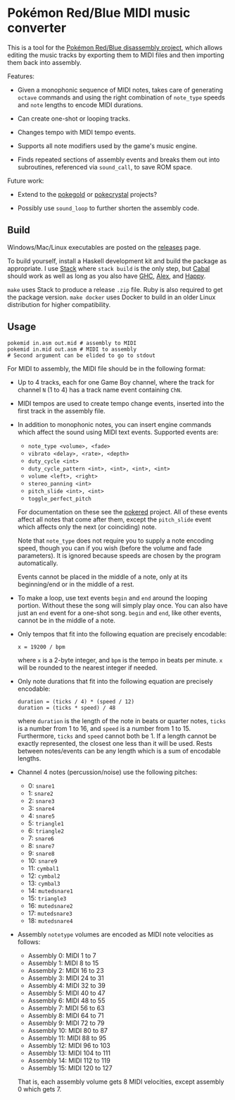 # Pokémon Red/Blue MIDI music converter

This is a tool for the [Pokémon Red/Blue disassembly project][pokered], which
allows editing the music tracks by exporting them to MIDI files and then
importing them back into assembly.

[pokered]: https://github.com/pret/pokered

Features:

  * Given a monophonic sequence of MIDI notes, takes care of generating `octave`
    commands and using the right combination of `note_type` speeds and `note`
    lengths to encode MIDI durations.

  * Can create one-shot or looping tracks.

  * Changes tempo with MIDI tempo events.

  * Supports all note modifiers used by the game's music engine.

  * Finds repeated sections of assembly events and breaks them out into
    subroutines, referenced via `sound_call`, to save ROM space.

Future work:

  * Extend to the [pokegold][] or [pokecrystal][] projects?

[pokegold]: https://github.com/pret/pokegold
[pokecrystal]: https://github.com/pret/pokecrystal

  * Possibly use `sound_loop` to further shorten the assembly code.

## Build

Windows/Mac/Linux executables are posted on the [releases] page.

[releases]: https://github.com/mtolly/pokemid/releases

To build yourself, install a Haskell development kit and build the package as
appropriate. I use [Stack] where `stack build` is the only step, but [Cabal]
should work as well as long as you also have [GHC], [Alex], and [Happy].

[Stack]: https://haskellstack.org/
[GHC]: https://www.haskell.org/ghc/
[Alex]: https://www.haskell.org/alex/
[Happy]: https://www.haskell.org/happy/
[Cabal]: https://www.haskell.org/haskellwiki/Cabal-Install

`make` uses Stack to produce a release `.zip` file. Ruby is also required to get
the package version. `make docker` uses Docker to build in an older Linux
distribution for higher compatibility.

## Usage

    pokemid in.asm out.mid # assembly to MIDI
    pokemid in.mid out.asm # MIDI to assembly
    # Second argument can be elided to go to stdout

For MIDI to assembly, the MIDI file should be in the following format:

  * Up to 4 tracks, each for one Game Boy channel, where the track for channel
    `N` (1 to 4) has a track name event containing `ChN`.

  * MIDI tempos are used to create tempo change events, inserted into the first
    track in the assembly file.

  * In addition to monophonic notes, you can insert engine commands which affect
    the sound using MIDI text events. Supported events are:

      * `note_type <volume>, <fade>`
      * `vibrato <delay>, <rate>, <depth>`
      * `duty_cycle <int>`
      * `duty_cycle_pattern <int>, <int>, <int>, <int>`
      * `volume <left>, <right>`
      * `stereo_panning <int>`
      * `pitch_slide <int>, <int>`
      * `toggle_perfect_pitch`

    For documentation on these see the [pokered] project.
    All of these events affect all notes that come after them, except the
    `pitch_slide` event which affects only the next (or coinciding) note.

    Note that `note_type` does not require you to supply a note encoding
    speed, though you can if you wish (before the volume and fade
    parameters). It is ignored because speeds are chosen by the program
    automatically.

    Events cannot be placed in the middle of a note, only at its beginning/end
    or in the middle of a rest.

  * To make a loop, use text events `begin` and `end` around the looping
    portion. Without these the song will simply play once. You can also have
    just an `end` event for a one-shot song. `begin` and `end`, like other
    events, cannot be in the middle of a note.

  * Only tempos that fit into the following equation are precisely encodable:

        x = 19200 / bpm

    where `x` is a 2-byte integer, and `bpm` is the tempo in beats per minute.
    `x` will be rounded to the nearest integer if needed.

  * Only note durations that fit into the following equation are precisely
    encodable:

        duration = (ticks / 4) * (speed / 12)
        duration = (ticks * speed) / 48

    where `duration` is the length of the note in beats or quarter notes,
    `ticks` is a number from 1 to 16, and `speed` is a number from 1 to 15.
    Furthermore, `ticks` and `speed` cannot both be 1.
    If a length cannot be exactly represented, the closest one less than it will
    be used. Rests between notes/events can be any length which is a sum of
    encodable lengths.

  * Channel 4 notes (percussion/noise) use the following pitches:

    * 0: `snare1`
    * 1: `snare2`
    * 2: `snare3`
    * 3: `snare4`
    * 4: `snare5`
    * 5: `triangle1`
    * 6: `triangle2`
    * 7: `snare6`
    * 8: `snare7`
    * 9: `snare8`
    * 10: `snare9`
    * 11: `cymbal1`
    * 12: `cymbal2`
    * 13: `cymbal3`
    * 14: `mutedsnare1`
    * 15: `triangle3`
    * 16: `mutedsnare2`
    * 17: `mutedsnare3`
    * 18: `mutedsnare4`

  * Assembly `notetype` volumes are encoded as MIDI note velocities as follows:

    * Assembly 0: MIDI 1 to 7
    * Assembly 1: MIDI 8 to 15
    * Assembly 2: MIDI 16 to 23
    * Assembly 3: MIDI 24 to 31
    * Assembly 4: MIDI 32 to 39
    * Assembly 5: MIDI 40 to 47
    * Assembly 6: MIDI 48 to 55
    * Assembly 7: MIDI 56 to 63
    * Assembly 8: MIDI 64 to 71
    * Assembly 9: MIDI 72 to 79
    * Assembly 10: MIDI 80 to 87
    * Assembly 11: MIDI 88 to 95
    * Assembly 12: MIDI 96 to 103
    * Assembly 13: MIDI 104 to 111
    * Assembly 14: MIDI 112 to 119
    * Assembly 15: MIDI 120 to 127

    That is, each assembly volume gets 8 MIDI velocities, except assembly 0 which gets 7.
